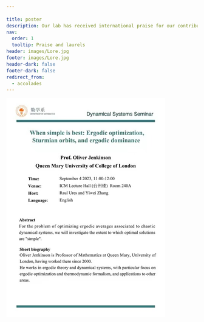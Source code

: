 ```yaml
---

title: poster
description: Our lab has received international praise for our contributions to science.
nav:
  order: 1
  tooltip: Praise and laurels
header: images/Lore.jpg
footer: images/Lore.jpg
header-dark: false
footer-dark: false
redirect_from:
  - accolades
---
```


![poster](20230904-1.jpg)
